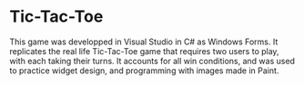 # Tic-Tac-Toe
This game was developped in Visual Studio in C# as Windows Forms. It replicates the real life Tic-Tac-Toe game that requires two users to play, with each taking their turns. It accounts for all win conditions, and was used to practice widget design, and programming with images made in Paint.
